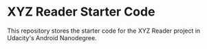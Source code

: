 # XYZ Reader Starter Code

This repository stores the starter code for the XYZ Reader project in Udacity's Android Nanodegree.
